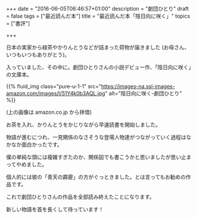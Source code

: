 +++
date = "2016-06-05T06:46:57+01:00"
description = "劇団ひとり"
draft = false
tags = ["最近読んだ本"]
title = "最近読んだ本「陰日向に咲く」"
topics = ["書評"]

+++

日本の実家から緑茶やかりんとうなどが詰まった荷物が届きました (お母さん、いつもいつもありがとう)。

入っていました、その中に。劇団ひとりさんの小説デビュー作、「陰日向に咲く」の文庫本。

<!--more-->

{{% fluid_img class="pure-u-1-1" src="https://images-na.ssl-images-amazon.com/images/I/51Y4k0b3AQL.jpg" alt="陰日向に咲く-劇団ひとり" %}}

(上の画像は amazon.co.jp から拝借)

お茶を入れ、かりんとうをかじりながら早速読書を開始しました。

物語が進むにつれ、一見関係のなさそうな登場人物達がつながっていく過程はなかなか面白かったです。

僕の単純な頭には複雑すぎたのか、関係図でも書こうかと思いましたが思い止まってやめました。

個人的には彼の「青天の霹靂」の方がぐっときました。とは言ってもお勧めの作品です。

これで劇団ひとりさんの作品を全部読み終えたことになります。

新しい物語を首を長くして待っています！